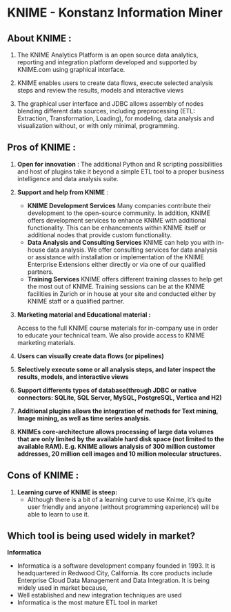 # KNIME -  Konstanz Information Miner

## About KNIME :
         
   1) The KNIME Analytics Platform is an open source data analytics, reporting and integration platform developed and supported          by KNIME.com using graphical interface.

   2) KNIME enables users to create data flows, execute selected analysis steps and review the results, models and interactive   views
   
   3) The graphical user interface and JDBC allows assembly of nodes blending different data sources, including preprocessing (ETL: Extraction, Transformation, Loading), for modeling, data analysis and visualization without, or with only minimal, programming.

## Pros of KNIME :
              
1) **Open for innovation**     : 
     The additional Python and R scripting possibilities and host of plugins take it beyond a simple ETL tool to a proper       business intelligence and data analysis suite. 

    
2) **Support and help from KNIME** :
   - **KNIME Development Services**
      Many companies contribute their development to the open-source community. In addition, KNIME offers development services to enhance KNIME with additional functionality. This can be enhancements within KNIME itself or additional nodes that provide custom functionality. 
   - **Data Analysis and Consulting Services**
      KNIME can help you with in-house data analysis. We offer consulting services for data analysis or assistance with installation or implementation of the KNIME Enterprise Extensions either directly or via one of our qualified partners.
   - **Training Services**
      KNIME offers different training classes to help get the most out of KNIME. Training sessions can be at the KNIME facilities in Zurich or in house at your site and conducted either by KNIME staff or a qualified partner.

   
3) **Marketing material and Educational material :**  

      Access to the full KNIME course materials for in-company use in order to educate your technical team. We also provide access to KNIME marketing materials.

4) **Users can visually create data flows (or pipelines)**

5) **Selectively execute some or all analysis steps, and later inspect the results, models, and interactive views**

6) **Support differents types of database(through JDBC or native connectors: SQLite, SQL Server, MySQL, PostgreSQL, Vertica and H2)**

7) **Additional plugins allows the integration of methods for Text mining, Image mining, as well as time series analysis.**

8) **KNIMEs core-architecture allows processing of large data volumes that are only limited by the available hard disk space (not limited to the available RAM). E.g. KNIME allows analysis of 300 million customer addresses, 20 million cell images and 10 million molecular structures.**
    

## Cons of KNIME :

1) **Learning curve of KNIME is steep:**
   - Although there is a bit of a learning curve to use Knime, it’s quite user friendly and anyone (without programming experience) will be able to learn to use it.

## Which tool is being used widely in market?
**Informatica**
  - Informatica is a software development company founded in 1993. It is headquartered in Redwood City, California. Its core products include Enterprise Cloud Data Management and Data Integration. It is being widely used in market because,
   - Well established and new integration techniques are used
   - Informatica is the most mature ETL tool in market






